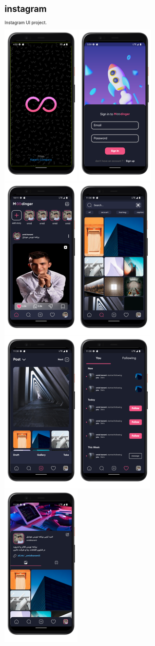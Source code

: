 # instagram

Instagram UI project.

<img src="splash.png" with="500" height="500"> <img src="login.png" with="500" height="500"><img src="home_page.png" with="500" height="500"><img src="search.png" with="500" height="500"><img src="add.png" with="500" height="500"><img src="like.png" with="500" height="500"><img src="profile.png" with="500" height="500">

